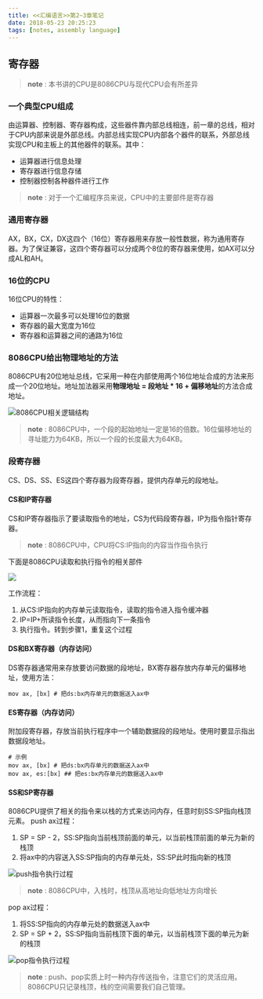 ```yaml
---
title: <<汇编语言>>第2~3章笔记
date: 2018-05-23 20:25:23
tags: [notes, assembly language]
---
```

## 寄存器
>**note** : 本书讲的CPU是8086CPU与现代CPU会有所差异

### 一个典型CPU组成
由运算器、控制器、寄存器构成，这些器件靠内部总线相连，前一章的总线，相对于CPU内部来说是外部总线。内部总线实现CPU内部各个器件的联系，外部总线实现CPU和主板上的其他器件的联系。其中：
* 运算器进行信息处理
* 寄存器进行信息存储
* 控制器控制各种器件进行工作

>**note** : 对于一个汇编程序员来说，CPU中的主要部件是寄存器

### 通用寄存器
AX，BX，CX，DX这四个（16位）寄存器用来存放一般性数据，称为通用寄存器。为了保证兼容，这四个寄存器可以分成两个8位的寄存器来使用，如AX可以分成AL和AH。

### 16位的CPU
16位CPU的特性：
* 运算器一次最多可以处理16位的数据
* 寄存器的最大宽度为16位
* 寄存器和运算器之间的通路为16位

### 8086CPU给出物理地址的方法
8086CPU有20位地址总线，它采用一种在内部使用两个16位地址合成的方法来形成一个20位地址。地址加法器采用**物理地址 = 段地址 * 16 + 偏移地址**的方法合成地址。

![8086CPU相关逻辑结构](https://upload-images.jianshu.io/upload_images/10461798-bdf3bc44be54cf96.png?imageMogr2/auto-orient/strip%7CimageView2/2/w/1240)

>**note** : 8086CPU中，一个段的起始地址一定是16的倍数。16位偏移地址的寻址能力为64KB，所以一个段的长度最大为64KB。

### 段寄存器
CS、DS、SS、ES这四个寄存器为段寄存器，提供内存单元的段地址。
#### CS和IP寄存器
CS和IP寄存器指示了要读取指令的地址，CS为代码段寄存器，IP为指令指针寄存器。
>**note** : 8086CPU中，CPU将CS:IP指向的内容当作指令执行

下面是8086CPU读取和执行指令的相关部件

![](https://upload-images.jianshu.io/upload_images/10461798-d0673d55d715e006.png?imageMogr2/auto-orient/strip%7CimageView2/2/w/1240)

工作流程：
1. 从CS:IP指向的内存单元读取指令，读取的指令进入指令缓冲器
2. IP=IP+所读指令长度，从而指向下一条指令
3. 执行指令。转到步骤1，重复这个过程

#### DS和BX寄存器（内存访问）
DS寄存器通常用来存放要访问数据的段地址，BX寄存器存放内存单元的偏移地址，使用方法：
```
mov ax, [bx] # 把ds:bx内存单元的数据送入ax中
```
#### ES寄存器（内存访问）
附加段寄存器，存放当前执行程序中一个辅助数据段的段地址。使用时要显示指出数据段地址。
```
# 示例
mov ax, [bx] # 把ds:bx内存单元的数据送入ax中
mov ax, es:[bx] ## 把es:bx内存单元的数据送入ax中
```

#### SS和SP寄存器
8086CPU提供了相关的指令来以栈的方式来访问内存，任意时刻SS:SP指向栈顶元素。
push ax过程：
1. SP = SP - 2，SS:SP指向当前栈顶前面的单元，以当前栈顶前面的单元为新的栈顶
2. 将ax中的内容送入SS:SP指向的内存单元处，SS:SP此时指向新的栈顶

![push指令执行过程](https://upload-images.jianshu.io/upload_images/10461798-e3eca40423a52d65.png?imageMogr2/auto-orient/strip%7CimageView2/2/w/1240)


>**note** : 8086CPU中，入栈时，栈顶从高地址向低地址方向增长

pop ax过程：
1. 将SS:SP指向的内存单元处的数据送入ax中
2. SP = SP + 2，SS:SP指向当前栈顶下面的单元，以当前栈顶下面的单元为新的栈顶

![pop指令执行过程](https://upload-images.jianshu.io/upload_images/10461798-69e0e8b62258926d.png?imageMogr2/auto-orient/strip%7CimageView2/2/w/1240)

>**note** : push、pop实质上时一种内存传送指令，注意它们的灵活应用。8086CPU只记录栈顶，栈的空间需要我们自己管理。

